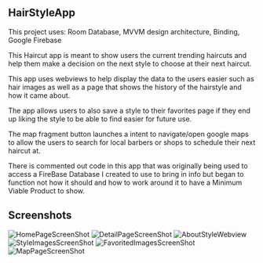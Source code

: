 ## HairStyleApp

This project uses: Room Database, MVVM design architecture, Binding, Google Firebase

This Haircut app is meant to show users the current trending haircuts and help them make a decision on the next style to choose at their next haircut.

This app uses webviews to help display the data to the users easier such as hair images as well as a page that shows the history of the hairstyle and how
it came about.

The app allows users to also save a style to their favorites page if they end up liking the style to be able to find easier for future use.

The map fragment button launches a intent to navigate/open google maps to allow the users to search for local barbers or shops to schedule their next
haircut at.

There is commented out code in this app that was originally being used to access a FireBase Database I created to use to bring in info but began to 
function not how it should and how to work around it to have a Minimum Viable Product to show.

## Screenshots

![HomePageScreenShot](https://user-images.githubusercontent.com/80714610/170562192-8a6630b3-52ad-4097-83be-c3e6e862eeb5.png) ![DetailPageScreenShot](https://user-images.githubusercontent.com/80714610/170562260-287ec076-fbd6-472b-b271-9b378826392d.png)
![AboutStyleWebview](https://user-images.githubusercontent.com/80714610/170562306-c5593200-5dcc-457b-9201-d396c3375185.png)
![StyleImagesScreenShot](https://user-images.githubusercontent.com/80714610/170562358-bac8924d-7bb3-44a9-93f4-67e4205ebe03.png)
![FavoritedImagesScreenShot](https://user-images.githubusercontent.com/80714610/170562406-ca4cdf71-b249-4425-a199-42790f787bc6.png)
![MapPageScreenShot](https://user-images.githubusercontent.com/80714610/170562449-7c93c37e-b0e8-477c-804d-8ff9d592cb6b.png)
